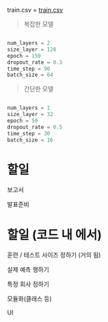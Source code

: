 train.csv = [train.csv](https://drive.google.com/file/d/1YiLYhXSbPUZlWyPsejF3sZPjtjWp0QcI/view)

>복잡한 모델

```python

num_layers = 2
size_layer = 128
epoch = 150
dropout_rate = 0.3
time_step = 90
batch_size = 64

```

>간단한 모델

```python

num_layers = 1
size_layer = 32
epoch = 50
dropout_rate = 0.5
time_step = 30
batch_size = 16

```
# 할일

보고서

발표준비

# 할일 (코드 내 에서)

훈련 / 테스트 사이즈 정하기 (거의 됨)

실제 예측 행하기

특정 회사 정하기

모듈화(클래스 등)

UI
